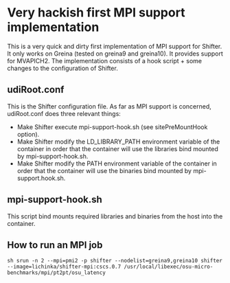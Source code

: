# Very hackish first MPI support implementation
This is a very quick and dirty first implementation of MPI support for Shifter.
It only works on Greina (tested on greina9 and greina10). It provides support for MVAPICH2.
The implementation consists of a hook script + some changes to the configuration of Shifter.

## udiRoot.conf
This is the Shifter configuration file. As far as MPI support is concerned, udiRoot.conf does three relevant things:

- Make Shifter execute mpi-support-hook.sh (see sitePreMountHook option).
- Make Shifter modify the LD_LIBRARY_PATH environment variable of the container in order that the container will use the libraries bind mounted by mpi-support-hook.sh.
- Make Shifter modify the PATH environment variable of the container in order that the container will use the binaries bind mounted by mpi-support.hook.sh.

## mpi-support-hook.sh
This script bind mounts required libraries and binaries from the host into the container.

## How to run an MPI job

`sh
srun -n 2 --mpi=pmi2 -p shifter --nodelist=greina9,greina10 shifter --image=lichinka/shifter-mpi:cscs.0.7 /usr/local/libexec/osu-micro-benchmarks/mpi/pt2pt/osu_latency
`
